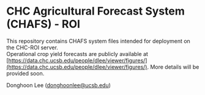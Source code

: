 # CHC Agricultural Forecast System (CHAFS) - ROI

This repository contains CHAFS system files intended for deployment on the CHC-ROI server.</br>
Operational crop yield forecasts are publicly available at [https://data.chc.ucsb.edu/people/dlee/viewer/figures/](https://data.chc.ucsb.edu/people/dlee/viewer/figures/).
More details will be provided soon.

Donghoon Lee ([donghoonlee@ucsb.edu](donghoonlee@ucsb.edu))
